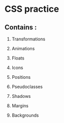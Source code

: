 # CSS practice 

## Contains :

1. Transformations 

2. Animations

3. Floats

4. Icons

5. Positions

6. Pseudoclasses

7. Shadows

8. Margins

9. Backgrounds
